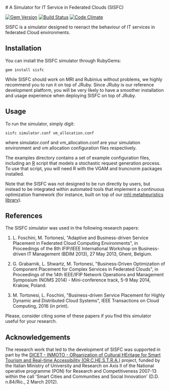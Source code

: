 # A Simulator for IT Service in Federated Clouds (SISFC)

[![Gem Version](https://badge.fury.io/rb/sisfc.svg)](https://badge.fury.io/rb/sisfc)
[![Build Status](https://travis-ci.org/mtortonesi/sisfc.png?branch=master)](https://travis-ci.org/mtortonesi/sisfc)
[![Code Climate](https://codeclimate.com/github/mtortonesi/ruby.png)](https://codeclimate.com/github/mtortonesi/sisfc)

SISFC is a simulator designed to reenact the behaviour of IT services in
federated Cloud environments.


## Installation

You can install the SISFC simulator through RubyGems:

    gem install sisfc

While SISFC should work on MRI and Rubinius without problems, we highly
recommend you to run it on top of JRuby. Since JRuby is our reference
development platform, you will be very likely to have a smoother installation
and usage experience when deploying SISFC on top of JRuby.


## Usage

To run the simulator, simply digit:

    sisfc simulator.conf vm_allocation.conf

where simulator.conf and vm\_allocation.conf are your simulation environment
and vm allocation configuration files respectively.

The examples directory contains a set of example configuration files, including
an [R](http://www.r-project.org) script that models a stochastic request
generation process. To use that script, you will need R with the VGAM and
truncnorm packages installed.

Note that the SISFC was not designed to be run directly by users, but instead
to be integrated within automated tools that implement a continuous
optimization framework (for instance, built on top of our [mhl metaheuristics
library](https://github.com/mtortonesi/ruby-mhl)).


## References

The SISFC simulator was used in the following research papers:

1.  L. Foschini, M. Tortonesi, "Adaptive and Business-driven Service Placement
    in Federated Cloud Computing Environments", in Proceedings of the 8th
    IFIP/IEEE International Workshop on Business-driven IT Management (BDIM 2013),
    27 May 2013, Ghent, Belgium.

2.  G. Grabarnik, L. Shwartz, M. Tortonesi, "Business-Driven Optimization of
    Component Placement for Complex Services in Federated Clouds", in
    Proceedings of the 14th IEEE/IFIP Network Operations and Management Symposium
    (NOMS 2014) - Mini-conference track, 5-9 May 2014, Krakow, Poland.

3.  M. Tortonesi, L. Foschini, "Business-driven Service Placement for Highly
    Dynamic and Distributed Cloud Systems", IEEE Transactions on Cloud
    Computing, 2016 (in print).

Please, consider citing some of these papers if you find this simulator useful
for your research.


## Acknowledgements

The research work that led to the development of SISFC was supported in part by
the [DICET - INMOTO - ORganization of Cultural HEritage for Smart
Tourism and Real-time Accessibility (OR.C.HE.S.T.R.A.)](http://www.ponrec.it/open-data/progetti/scheda-progetto?ProgettoID=5835)
project, funded by the Italian Ministry of University and Research on Axis II
of the National operative programme (PON) for Research and Competitiveness
2007-13 within the call 'Smart Cities and Communities and Social Innovation'
(D.D. n.84/Ric., 2 March 2012).
